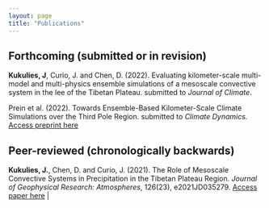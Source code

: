 ```yaml
---
layout: page
title: "Publications"
---
```


<style>
td, th {
   border: none!important;
   }
   </style>
 
## Forthcoming (submitted or in revision) 
 

**Kukulies, J**, Curio, J. and Chen, D. (2022). Evaluating kilometer-scale multi-model and multi-physics ensemble simulations of a mesoscale convective system in the lee of the Tibetan Plateau. submitted to *Journal of Climate*. 
 

Prein et al. (2022). Towards Ensemble-Based Kilometer-Scale Climate Simulations over the Third Pole Region. submitted to *Climate Dynamics*. [ Access preprint here](https://assets.researchsquare.com/files/rs-1570621/v1_covered.pdf?c=1651595899)

 
## Peer-reviewed (chronologically backwards)

**Kukulies, J.**, Chen, D. and Curio, J. (2021). The Role of Mesoscale Convective Systems in Precipitation in the Tibetan Plateau Region. *Journal of Geophysical Research: Atmospheres*, 126(23), e2021JD035279. [ Access paper here](https://agupubs.onlinelibrary.wiley.com/doi/full/10.1029/2021JD035279) | <span class="__dimensions_badge_embed__" data-doi="10.1029/2021JD035279" data-style="small_circle"></span><script async src="https://badge.dimensions.ai/badge.js" charset="utf-8"></script
            


Zhang, X., Yin, Y., **Kukulies, J.**, Li, Y., Kuang, X., He, C., and Chen, J. (2021). Revisiting Lightning Activity and Parameterization Using Geostationary Satellite Observations. *Remote Sensing*, 13(19). [ Access paper here](https://www.mdpi.com/2072-4292/13/19/3866) | <span class="__dimensions_badge_embed__" data-doi="10.3390/rs13193866" data-style="small_circle"></span><script async src="https://badge.dimensions.ai/badge.js" charset="utf-8"></script


Lai, H. W., Chen, H. W., **Kukulies, J.**, Ou, T. and Chen, D. (2020). Regionalization of seasonal precipitation over the Tibetan Plateau and associated large-scale atmospheric systems. *Journal of Climatology*, 1-45. [ Access paper here](https://journals.ametsoc.org/view/journals/clim/34/7/JCLI-D-20-0521.1.xml) | <span class="__dimensions_badge_embed__" data-doi="10.1175/JCLI-D-20-0521.1" data-style="small_circle"></span><script async src="https://badge.dimensions.ai/badge.js" charset="utf-8"></script


**Kukulies, J.**, Chen, D. and Wang, M. (2020). Temporal and spatial variations of convection and precipitation over the Tibetan Plateau based on recent satellite observations. Part II: Precipitation climatology derived from GPM. *International Journal of Climatology*. [ Access paper here](https://rmets.onlinelibrary.wiley.com/doi/full/10.1002/joc.6493) | <span class="__dimensions_badge_embed__" data-doi="10.1002/joc.6493" data-style="small_circle"></span><script async src="https://badge.dimensions.ai/badge.js" charset="utf-8"></script


**Kukulies, J.**, Chen, D. and Wang, M. (2019). Temporal and spatial variations of convection and precipitation over the Tibetan Plateau based on recent satellite observations.Part I: Cloud climatology derived from CloudSat and CALIPSO. *International Journal of Climatology*. [ Access paper here](https://rmets.onlinelibrary.wiley.com/doi/full/10.1002/joc.6162) | <span class="__dimensions_badge_embed__" data-doi="10.1002/joc.6162" data-style="small_circle"></span><script async src="https://badge.dimensions.ai/badge.js" charset="utf-8"></script
